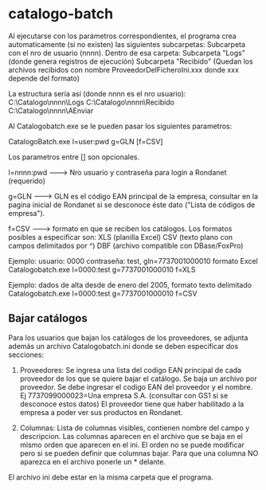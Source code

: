 # catalogo-batch

Al ejecutarse con los parámetros correspondientes, el programa crea automaticamente 
(si no existen) las siguientes subcarpetas:
Subcarpeta con el nro de usuario (nnnn).
Dentro de esa carpeta:
  Subcarpeta "Logs" (donde genera registros de ejecución)
  Subcarpeta "Recibido" (Quedan los archivos recibidos con nombre
           ProveedorDelFicheroIni.xxx donde xxx depende del formato)

La estructura sería así (donde nnnn es el nro usuario):
C:\Catalogo\nnnn\Logs
C:\Catalogo\nnnn\Recibido
C:\Catalogo\nnnn\AEnviar

Al Catalogobatch.exe se le pueden pasar los siguientes parametros:

CatalogoBatch.exe l=user:pwd g=GLN [f=CSV]

Los parametros entre [] son opcionales.

l=nnnn:pwd ---> Nro usuario y contraseña para login a Rondanet (requerido)

g=GLN ---> GLN es el código EAN principal de la empresa, consultar en la
           pagina inicial de Rondanet si se desconoce éste dato 
           ("Lista de códigos de empresa"). 

f=CSV ---> formato en que se reciben los catálogos.
           Los formatos posibles a especificar son:
             XLS (planilla Excel)
             CSV (texto plano con campos delimitados por ^)
             DBF (archivo compatible con DBase/FoxPro)


Ejemplo: usuario: 0000 contraseña: test, gln=7737001000010 formato Excel
Catalogobatch.exe l=0000:test g=7737001000010 f=XLS

Ejemplo: dados de alta desde de enero del 2005, formato texto delimitado
Catalogobatch.exe l=0000:test  g=7737001000010  f=CSV  


Bajar catálogos
---------------

Para los usuarios que bajan los catálogos de los proveedores, se adjunta
además un archivo Catalogobatch.ini donde se deben especificar dos secciones:
1) Proveedores:
  Se ingresa una lista del codigo EAN principal de cada proveedor
  de los que se quiere bajar el catálogo. Se baja un archivo por proveedor.
  Se debe ingresar el codigo EAN del proveedor y el nombre.
  Ej 7737099000023=Una empresa S.A.
     (consultar con GS1 si se desconoce estos datos)
  El proveedor tiene que haber habilitado a la empresa a poder ver sus 
  productos en Rondanet.

2) Columnas:
  Lista de columnas visibles, contienen nombre del campo y descripcion. 
  Las columnas aparecen en el archivo que se baja en el mismo orden que 
  aparecen en el ini. El orden no se puede modificar pero si se pueden 
  definir que columnas bajar. Para que una columna NO aparezca en el 
  archivo ponerle un * delante.

El archivo ini debe estar en la misma carpeta que el programa.